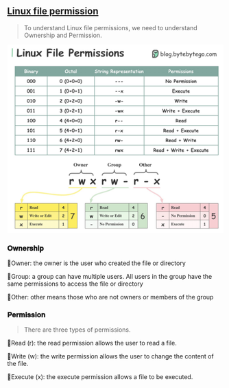 ## [Linux file permission](https://twitter.com/alexxubyte/status/1532026886359879681)

> To understand Linux file permissions, we need to understand Ownership and Permission.

![linux_permission](linux_permission.jpeg)

### 𝐎𝐰𝐧𝐞𝐫𝐬𝐡𝐢𝐩

🔹Owner: the owner is the user who created the file or directory

🔹Group: a group can have multiple users. All users in the group have the same permissions to access the file or directory

🔹Other: other means those who are not owners or members of the group

### 𝐏𝐞𝐫𝐦𝐢𝐬𝐬𝐢𝐨𝐧
> There are three types of permissions.

🔹Read (r): the read permission allows the user to read a file.

🔹Write (w): the write permission allows the user to change the content of the file.

🔹Execute (x): the execute permission allows a file to be executed.